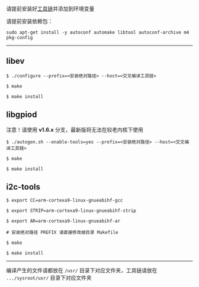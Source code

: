 请提前安装好[工具链](https://releases.linaro.org/components/toolchain/binaries/7.5-2019.12/arm-linux-gnueabihf/gcc-linaro-7.5.0-2019.12-x86_64_arm-linux-gnueabihf.tar.xz)并添加到环境变量

请提前安装依赖包：

```shell
sudo apt-get install -y autoconf automake libtool autoconf-archive m4 pkg-config
```

------

## libev

```shell
$ ./configure --prefix=<安装绝对路径> --host=<交叉编译工具链>

$ make

$ make install
```



## libgpiod

注意！请使用 **v1.6.x** 分支，最新版将无法在较老内核下使用

```shell
$ ./autogen.sh --enable-tools=yes --prefix=<安装绝对路径> --host=<交叉编译工具链>

$ make

$ make install
```



## i2c-tools
```shell
$ export CC=arm-cortexa9-linux-gnueabihf-gcc

$ export STRIP=arm-cortexa9-linux-gnueabihf-strip

$ export AR=arm-cortexa9-linux-gnueabihf-ar

# 安装绝对路径 PREFIX 请直接修改根目录 Makefile

$ make

$ make install
```

------

编译产生的文件请都放在 `/usr/` 目录下对应文件夹，工具链请放在 `.../sysroot/usr/` 目录下对应文件夹

